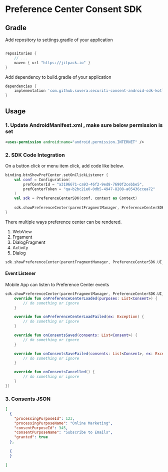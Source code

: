 # Preference Center Consent SDK




## Gradle

Add repository to settings.gradle of your application

```groovy

repositories {
    // ...
    maven { url "https://jitpack.io" }
}
```

Add dependency to build.gradle of your application

```groovy
dependencies {
    implementation 'com.github.suvera:securiti-consent-android-sdk-kotlin:main-SNAPSHOT'
}
```

## Usage

### 1. Update AndroidManifest.xml , make sure below permission is set
```xml
<uses-permission android:name="android.permission.INTERNET" />
```

### 2. SDK Code Integration
On a button click or menu item click, add code like below.

```kotlin
binding.btnShowPrefCenter.setOnClickListener {
    val conf = Configuration(
        prefCenterId = "a3196671-ca93-46f2-9ed8-7690f2cebbe5",
        prefCenterToken = "qa~b2bc21e0-0db5-4947-8208-a05436ccea72"
    )
    val sdk = PreferenceCenterSDK(conf, context as Context)
    
    sdk.showPreferenceCenter(parentFragmentManager, PreferenceCenterSDK.UI_SINGLE_COLUMN)
}
```

There multiple ways preference center can be rendered.

1. WebView
2. Frgament
3. DialogFragment
4. Activity
5. Dialog

```kotlin
sdk.showPreferenceCenter(parentFragmentManager, PreferenceCenterSDK.UI_WEB_VIEW)
```

#### Event Listener

Mobile App can listen to Preference Center events

```kotlin
sdk.showPreferenceCenter(parentFragmentManager, PreferenceCenterSDK.UI_SINGLE_COLUMN, object : ConsentActivityListener {
    override fun onPreferenceCenterLoaded(purposes: List<Consent>) {
        // do something or ignore
    }

    override fun onPreferenceCenterLoadFailed(ex: Exception) {
        // do something or ignore
    }

    override fun onConsentsSaved(consents: List<Consent>) {
        // do something or ignore
    }

    override fun onConsentsSaveFailed(consents: List<Consent>, ex: Exception) {
        // do something or ignore
    }

    override fun onConsentsCancelled() {
        // do something or ignore
    }
})
```

### 3. Consents JSON

```json
[
  {
    "processingPurposeId": 123,
    "processingPurposeName": "Online Marketing",
    "consentPurposeId": 345,
    "consentPurposeName": "Subscribe to Emails",
    "granted": true
  },
  
  {
  }
  
]
```